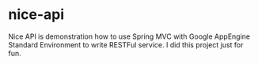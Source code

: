 # nice-api

Nice API is demonstration how to use Spring MVC with Google AppEngine Standard Environment to write RESTFul service. I did this project just for fun.

